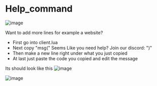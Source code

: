 # Help_command
![image](https://user-images.githubusercontent.com/83477654/135717902-8713416f-fcc9-4fff-98d7-146918dab400.png)

Want to add more lines for example a website?
-   First go into client.lua
-   Next copy "msg(" Seems Like you need help? Join our discord: ")"
-   Then make a new line right under what you just copied
-   At last just paste the code you copied and edit the message

Its should look like this 
![image](https://user-images.githubusercontent.com/83477654/135717983-d477f649-d53a-42e3-863b-443598cd1934.png)



![image](https://user-images.githubusercontent.com/83477654/135717991-dabecee0-8cc2-404e-bde0-9bf2588612ef.png)

